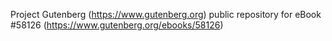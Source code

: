 Project Gutenberg (https://www.gutenberg.org) public repository for
eBook #58126 (https://www.gutenberg.org/ebooks/58126)
